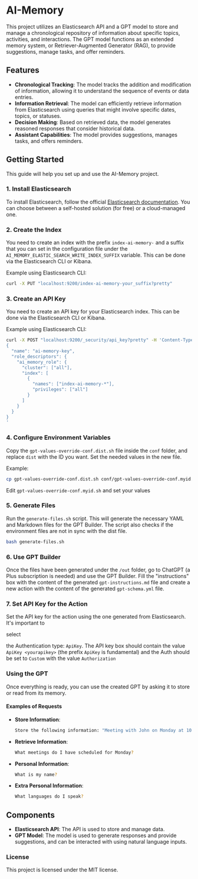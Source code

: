 # AI-Memory

This project utilizes an Elasticsearch API and a GPT model to store and manage a chronological repository of information about specific topics, activities, and interactions. The GPT model functions as an extended memory system, or Retriever-Augmented Generator (RAG), to provide suggestions, manage tasks, and offer reminders.

## Features

* **Chronological Tracking**: The model tracks the addition and modification of information, allowing it to understand the sequence of events or data entries.
* **Information Retrieval**: The model can efficiently retrieve information from Elasticsearch using queries that might involve specific dates, topics, or statuses.
* **Decision Making**: Based on retrieved data, the model generates reasoned responses that consider historical data.
* **Assistant Capabilities**: The model provides suggestions, manages tasks, and offers reminders.

## Getting Started

This guide will help you set up and use the AI-Memory project.

### 1. Install Elasticsearch

To install Elasticsearch, follow the official [Elasticsearch documentation](https://www.elastic.co/guide/en/elasticsearch/reference/current/install-elasticsearch.html). You can choose between a self-hosted solution (for free) or a cloud-managed one.

### 2. Create the Index

You need to create an index with the prefix `index-ai-memory-` and a suffix that you can set in the configuration file under the `AI_MEMORY_ELASTIC_SEARCH_WRITE_INDEX_SUFFIX` variable. This can be done via the Elasticsearch CLI or Kibana.

Example using Elasticsearch CLI:
```sh
curl -X PUT "localhost:9200/index-ai-memory-your_suffix?pretty"
```

### 3. Create an API Key

You need to create an API key for your Elasticsearch index. This can be done via the Elasticsearch CLI or Kibana.

Example using Elasticsearch CLI:
```sh
curl -X POST "localhost:9200/_security/api_key?pretty" -H 'Content-Type: application/json' -d'
{
  "name": "ai-memory-key",
  "role_descriptors": {
    "ai_memory_role": {
      "cluster": ["all"],
      "index": [
        {
          "names": ["index-ai-memory-*"],
          "privileges": ["all"]
        }
      ]
    }
  }
}
'
```

### 4. Configure Environment Variables

Copy the `gpt-values-override-conf.dist.sh` file inside the `conf` folder, and replace `dist` with the ID you want. Set the needed values in the new file.

Example:
```sh
cp gpt-values-override-conf.dist.sh conf/gpt-values-override-conf.myid.sh
```

Edit `gpt-values-override-conf.myid.sh` and set your values

### 5. Generate Files

Run the `generate-files.sh` script. This will generate the necessary YAML and Markdown files for the GPT Builder. The script also checks if the environment files are not in sync with the dist file.

```sh
bash generate-files.sh
```

### 6. Use GPT Builder

Once the files have been generated under the `/out` folder, go to ChatGPT (a Plus subscription is needed) and use the GPT Builder. Fill the "instructions" box with the content of the generated `gpt-instructions.md` file and create a new action with the content of the generated `gpt-schema.yml` file.

### 7. Set API Key for the Action

Set the API key for the action using the one generated from Elasticsearch. It's important to

 select

 the Authentication type: `ApiKey`. The API key box should contain the value `ApiKey <yourapikey>` (the prefix `ApiKey` is fundamental) and the Auth should be set to `Custom` with the value `Authorization`

### Using the GPT

Once everything is ready, you can use the created GPT by asking it to store or read from its memory.

#### Examples of Requests

- **Store Information**:
  ```sh
  Store the following information: "Meeting with John on Monday at 10 AM."
  ```

- **Retrieve Information**:
  ```sh
  What meetings do I have scheduled for Monday?
  ```

- **Personal Information**:
  ```sh
  What is my name?
  ```

- **Extra Personal Information**:
  ```sh
  What languages do I speak?
  ```

## Components

* **Elasticsearch API**: The API is used to store and manage data.
* **GPT Model**: The model is used to generate responses and provide suggestions, and can be interacted with using natural language inputs.

### License

This project is licensed under the MIT license.
